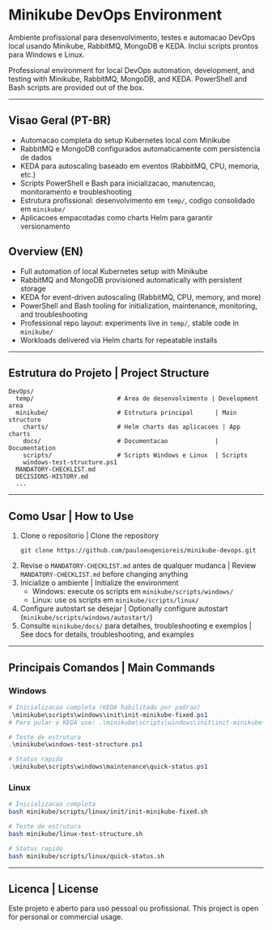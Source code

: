 ﻿# Minikube DevOps Environment

Ambiente profissional para desenvolvimento, testes e automacao DevOps local usando Minikube, RabbitMQ, MongoDB e KEDA. Inclui scripts prontos para Windows e Linux.

Professional environment for local DevOps automation, development, and testing with Minikube, RabbitMQ, MongoDB, and KEDA. PowerShell and Bash scripts are provided out of the box.

---

## Visao Geral (PT-BR)
- Automacao completa do setup Kubernetes local com Minikube
- RabbitMQ e MongoDB configurados automaticamente com persistencia de dados
- KEDA para autoscaling baseado em eventos (RabbitMQ, CPU, memoria, etc.)
- Scripts PowerShell e Bash para inicializacao, manutencao, monitoramento e troubleshooting
- Estrutura profissional: desenvolvimento em `temp/`, codigo consolidado em `minikube/`
- Aplicacoes empacotadas como charts Helm para garantir versionamento

## Overview (EN)
- Full automation of local Kubernetes setup with Minikube
- RabbitMQ and MongoDB provisioned automatically with persistent storage
- KEDA for event-driven autoscaling (RabbitMQ, CPU, memory, and more)
- PowerShell and Bash tooling for initialization, maintenance, monitoring, and troubleshooting
- Professional repo layout: experiments live in `temp/`, stable code in `minikube/`
- Workloads delivered via Helm charts for repeatable installs

---

## Estrutura do Projeto | Project Structure
```
DevOps/
  temp/                       # Area de desenvolvimento | Development area
  minikube/                   # Estrutura principal      | Main structure
    charts/                   # Helm charts das aplicacoes | App charts
    docs/                     # Documentacao             | Documentation
    scripts/                  # Scripts Windows e Linux  | Scripts
    windows-test-structure.ps1
  MANDATORY-CHECKLIST.md
  DECISIONS-HISTORY.md
  ...
```

---

## Como Usar | How to Use
1. Clone o repositorio | Clone the repository
   ```
   git clone https://github.com/pauloeugenioreis/minikube-devops.git
   ```
2. Revise o `MANDATORY-CHECKLIST.md` antes de qualquer mudanca | Review `MANDATORY-CHECKLIST.md` before changing anything
3. Inicialize o ambiente | Initialize the environment
   - Windows: execute os scripts em `minikube/scripts/windows/`
   - Linux: use os scripts em `minikube/scripts/linux/`
4. Configure autostart se desejar | Optionally configure autostart (`minikube/scripts/windows/autostart/`)
5. Consulte `minikube/docs/` para detalhes, troubleshooting e exemplos | See docs for details, troubleshooting, and examples

---

## Principais Comandos | Main Commands

### Windows
```powershell
# Inicializacao completa (KEDA habilitado por padrao)
.\minikube\scripts\windows\init\init-minikube-fixed.ps1
# Para pular o KEDA use: .\minikube\scripts\windows\init\init-minikube-fixed.ps1 -InstallKeda:$false

# Teste de estrutura
.\minikube\windows-test-structure.ps1

# Status rapido
.\minikube\scripts\windows\maintenance\quick-status.ps1
```

### Linux
```bash
# Inicializacao completa
bash minikube/scripts/linux/init/init-minikube-fixed.sh

# Teste de estrutura
bash minikube/linux-test-structure.sh

# Status rapido
bash minikube/scripts/linux/quick-status.sh
```

---

## Licenca | License
Este projeto e aberto para uso pessoal ou profissional.
This project is open for personal or commercial usage.
